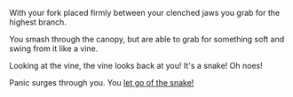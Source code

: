 With your fork placed firmly between your clenched jaws you grab for the highest branch.

You smash through the canopy, but are able to grab for something soft and swing from it like a vine.

Looking at the vine, the vine looks back at you! It's a snake! Oh noes!

Panic surges through you. You [let go of the snake!](/let-go/let-go.md)
